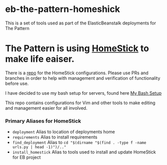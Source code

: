 # eb-the-pattern-homeshick


This is a set of tools used as part of the ElasticBeanstalk deployments for The Pattern

# The Pattern is using [HomeStick](https://github.com/andsens/homeshick) to make life eaiser.

There is a [repo](https://github.com/thepattern/eb-the-pattern-homeshick) for the HomeStick configurations. Please use PRs and branches in order to help with management and
verification of functionality before use.

I have decided to use my bash setup for servers, found here [My Bash Setup](https://github.com/Blue-Dog-Archolite/homestick-dot-files)

This repo contains configurations for Vim and other tools to make editing and management easier for all involved.

### Primary Aliases for HomeStick
  - `deployment` Alias to location of deployments home
  - `requirements` Alias to install requirements
  - `find_deployment` Alias to `cd "$(dirname "$(find . -type f -name urls.py | head -1)")/.."`
  - `install_homestick` Alias to tools used to install and update HomeStick for EB project
